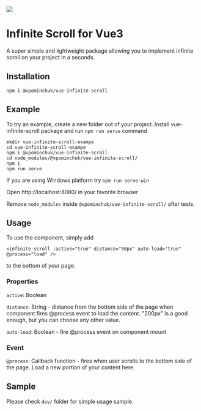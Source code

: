 ![](https://banners.beyondco.de/Infinite%20Scroll%20for%20Vue3.png?theme=light&packageManager=npm+install&packageName=%40vpominchuk%2Fvue-infinite-scroll&pattern=texture&style=style_1&description=vue-infinite-scroll+is+an+infinite+scroll+component+for+Vue3&md=1&showWatermark=0&fontSize=100px&images=search)

# Infinite Scroll for Vue3

A super simple and lightweight package allowing you to implement infinite scroll on your project in a seconds.

## Installation

`npm i @vpominchuk/vue-infinite-scroll`

## Example

To try an example, create a new folder out of your project.
Install vue-infinite-scroll package and run `npm run serve` command

```
mkdir vue-infinite-scroll-exampe
cd vue-infinite-scroll-exampe
npm i @vpominchuk/vue-infinite-scroll
cd node_modules/@vpominchuk/vue-infinite-scroll/
npm i
npm run serve
```

If you are using Windows platform try 
`npm run serve-win`

Open http://localhost:8080/ in your favorite browser

Remove `node_modules` inside `@vpominchuk/vue-infinite-scroll/` after tests.

## Usage

To use the component, simply add

`<infinite-scroll :active="true" distance="50px" auto-load="true" @process="load" />`

to the bottom of your page.

### Properties
`active`: Boolean

`distance`: String - distance from the bottom side of the page when component fires @process event to load the content.
"200px" is a good enough, but you can choose any other value.

`auto-load`: Boolean - fire @process event on component mount

### Event

`@process`: Callback function - fires when user scrolls to the bottom side of the page. Load a new portion of your content here.

## Sample

Please check `dev/` folder for simple usage sample.


